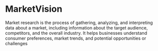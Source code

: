# MarketVision
Market research is the process of gathering, analyzing, and interpreting data about a market, including information about the target audience, competitors, and the overall industry. It helps businesses understand consumer preferences, market trends, and potential opportunities or challenges
